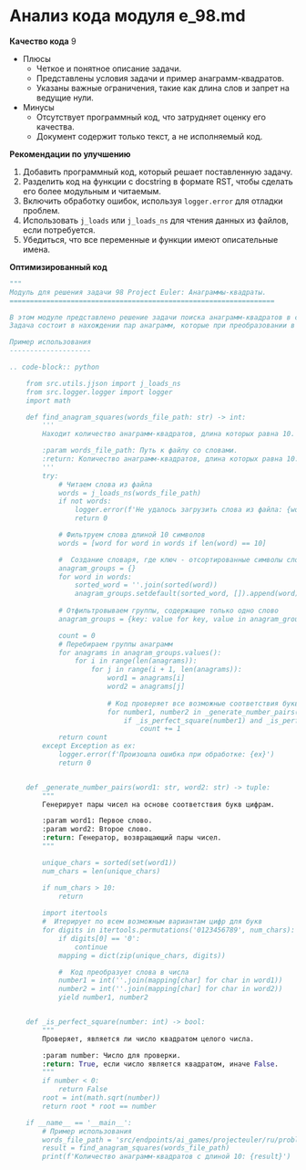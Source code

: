 # Анализ кода модуля e_98.md

**Качество кода**
9
- Плюсы
    - Четкое и понятное описание задачи.
    - Представлены условия задачи и пример анаграмм-квадратов.
    - Указаны важные ограничения, такие как длина слов и запрет на ведущие нули.
- Минусы
    - Отсутствует программный код, что затрудняет оценку его качества.
    - Документ содержит только текст, а не исполняемый код.

**Рекомендации по улучшению**
1. Добавить программный код, который решает поставленную задачу.
2. Разделить код на функции с docstring в формате RST, чтобы сделать его более модульным и читаемым.
3. Включить обработку ошибок, используя `logger.error` для отладки проблем.
4. Использовать `j_loads` или `j_loads_ns` для чтения данных из файлов, если потребуется.
5. Убедиться, что все переменные и функции имеют описательные имена.

**Оптимизированный код**
```python
"""
Модуль для решения задачи 98 Project Euler: Анаграммы-квадраты.
=================================================================

В этом модуле представлено решение задачи поиска анаграмм-квадратов в списке слов.
Задача состоит в нахождении пар анаграмм, которые при преобразовании в числа являются квадратами.

Пример использования
--------------------

.. code-block:: python

    from src.utils.jjson import j_loads_ns
    from src.logger.logger import logger
    import math

    def find_anagram_squares(words_file_path: str) -> int:
        '''
        Находит количество анаграмм-квадратов, длина которых равна 10.

        :param words_file_path: Путь к файлу со словами.
        :return: Количество анаграмм-квадратов, длина которых равна 10.
        '''
        try:
            # Читаем слова из файла
            words = j_loads_ns(words_file_path)
            if not words:
                logger.error(f'Не удалось загрузить слова из файла: {words_file_path}')
                return 0

            # Фильтруем слова длиной 10 символов
            words = [word for word in words if len(word) == 10]

            #  Создание словаря, где ключ - отсортированные символы слова, а значение - список слов с такой же сигнатурой
            anagram_groups = {}
            for word in words:
                sorted_word = ''.join(sorted(word))
                anagram_groups.setdefault(sorted_word, []).append(word)
            
            # Отфильтровываем группы, содержащие только одно слово
            anagram_groups = {key: value for key, value in anagram_groups.items() if len(value) > 1}

            count = 0
            # Перебираем группы анаграмм
            for anagrams in anagram_groups.values():
                for i in range(len(anagrams)):
                    for j in range(i + 1, len(anagrams)):
                        word1 = anagrams[i]
                        word2 = anagrams[j]
                        
                        # Код проверяет все возможные соответствия букв цифрам
                        for number1, number2 in _generate_number_pairs(word1, word2):
                            if _is_perfect_square(number1) and _is_perfect_square(number2):
                                count += 1
            return count
        except Exception as ex:
            logger.error(f'Произошла ошибка при обработке: {ex}')
            return 0


    def _generate_number_pairs(word1: str, word2: str) -> tuple:
        """
        Генерирует пары чисел на основе соответствия букв цифрам.

        :param word1: Первое слово.
        :param word2: Второе слово.
        :return: Генератор, возвращающий пары чисел.
        """

        unique_chars = sorted(set(word1))
        num_chars = len(unique_chars)

        if num_chars > 10:
            return
        
        import itertools
        #  Итерирует по всем возможным вариантам цифр для букв
        for digits in itertools.permutations('0123456789', num_chars):
            if digits[0] == '0':
                continue
            mapping = dict(zip(unique_chars, digits))

            #  Код преобразует слова в числа
            number1 = int(''.join(mapping[char] for char in word1))
            number2 = int(''.join(mapping[char] for char in word2))
            yield number1, number2


    def _is_perfect_square(number: int) -> bool:
        """
        Проверяет, является ли число квадратом целого числа.

        :param number: Число для проверки.
        :return: True, если число является квадратом, иначе False.
        """
        if number < 0:
            return False
        root = int(math.sqrt(number))
        return root * root == number

    if __name__ == '__main__':
        # Пример использования
        words_file_path = 'src/endpoints/ai_games/projecteuler/ru/problems/words.txt'
        result = find_anagram_squares(words_file_path)
        print(f'Количество анаграмм-квадратов с длиной 10: {result}')
```